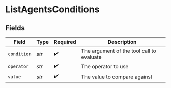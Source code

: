 # ListAgentsConditions


## Fields

| Field                                     | Type                                      | Required                                  | Description                               |
| ----------------------------------------- | ----------------------------------------- | ----------------------------------------- | ----------------------------------------- |
| `condition`                               | *str*                                     | :heavy_check_mark:                        | The argument of the tool call to evaluate |
| `operator`                                | *str*                                     | :heavy_check_mark:                        | The operator to use                       |
| `value`                                   | *str*                                     | :heavy_check_mark:                        | The value to compare against              |